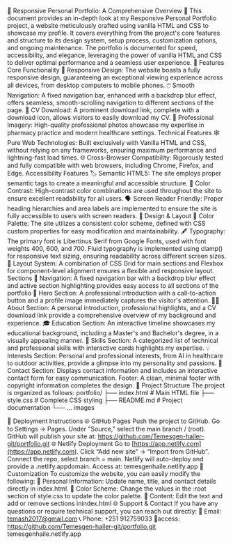 
🌟 Responsive Personal Portfolio: A Comprehensive Overview 🌟
This document provides an in-depth look at my Responsive Personal Portfolio project, 
a website meticulously crafted using vanilla HTML and CSS to showcase my profile. 
It covers everything from the project's core features and structure to its design system,
setup process, customization options, and ongoing maintenance. 
The portfolio is documented for speed, accessibility, and elegance, 
leveraging the power of vanilla HTML and CSS to deliver optimal performance and 
a seamless user experience.
🚀 Features
Core Functionality
📱 Responsive Design: The website boasts a fully responsive design, guaranteeing an exceptional viewing experience across all devices, from desktop computers to mobile phones.
🖱️ Smooth Navigation: A fixed navigation bar, enhanced with a backdrop blur effect, offers seamless, smooth-scrolling navigation to different sections of the page.
📄 CV Download: A prominent download link, complete with a download icon, allows visitors to easily download my CV.
📸 Professional Imagery: High-quality professional photos showcase my expertise in pharmacy practice and modern healthcare settings.
Technical Features
🕸️ Pure Web Technologies: Built exclusively with Vanilla HTML and CSS, without relying on any frameworks, ensuring maximum performance and lightning-fast load times.
🌐 Cross-Browser Compatibility: Rigorously tested and fully compatible with  web browsers, including Chrome, Firefox, and Edge.
Accessibility Features
🏷️ Semantic HTML5: The site employs proper semantic tags to create a meaningful and accessible structure.
🌈 Color Contrast: High-contrast color combinations are used throughout the site to ensure excellent readability for all users.
🗣️ Screen Reader Friendly: Proper heading hierarchies and area labels are implemented to ensure the site is fully accessible to users with screen readers.
🎨 Design & Layout
🎨 Color Palette: The site utilizes a consistent color scheme, defined with CSS custom properties for easy modification and maintainability.
🖋️ Typography: The primary font is Libertinus Serif from Google Fonts, used with font weights 400, 600, and 700. Fluid typography is implemented using clamp() for responsive text sizing, ensuring readability across different screen sizes.
🧱 Layout System: A combination of CSS Grid for main sections and Flexbox for component-level alignment ensures a flexible and responsive layout.
Sections
🦸 Navigation: A fixed navigation bar with a backdrop blur effect and active section highlighting provides easy access to all sections of the portfolio
 🦸 Hero Section: A professional introduction with a call-to-action button and a profile image immediately captures the visitor's attention.
👨‍💼 About Section: A personal introduction, professional highlights, and a CV download link provide a comprehensive overview of my background and experience.
🎓 Education Section: An interactive timeline showcases my educational background, including a Master's and Bachelor's degree, in a visually appealing manner.
🤹 Skills Section: A categorized list of technical and professional skills with interactive cards highlights my expertise.
💡 Interests Section: Personal and professional interests, from AI in healthcare to outdoor activities, provide a glimpse into my personality and passions.
📧 Contact Section: Displays contact information and includes an interactive contact form for easy communication.
 Footer: A clean, minimal footer with copyright information completes the design.
📁 Project Structure
The project is organized as follows:
portfolio/
├── index.html            # Main HTML file
├── style.css             # Complete CSS styling
├── README.md             # Project documentation
└── ... images

🚀 Deployment Instructions
🌐 GitHub Pages
Push the project to GitHub.
Go to Settings → Pages.
Under "Source," select the main branch / (root).
GitHub will publish your site at: https://github.com/Temesgen-hailer-git/portfolio.git
🌐 Netlify Deployment
Go to [https://app.netlify.com](https://app.netlify.com).
Click “Add new site” → “Import from GitHub”.
Connect the repo, select branch = main.
Netlify will auto-deploy and provide a .netlify.appdomain.
Access at: temesgenhaile.netlify.app
🎯 Customization
To customize the website, you can easily modify the following:
👤 Personal Information: Update name, title, and contact details directly in index.html.
🎨 Color Scheme: Change the values in the :root section of style.css to update the color palette.
📝 Content: Edit the text and add or remove sections inindex.html
🌐 Support & Contact
If you have any questions or require technical support, you can reach out directly:
📧 Email: temash2017@gmail.com
📞 Phone: +251 912759033
📍access: https://github.com/Temesgen-hailer-git/portfolio.git 
          temesgenhaile.netlify.app 
